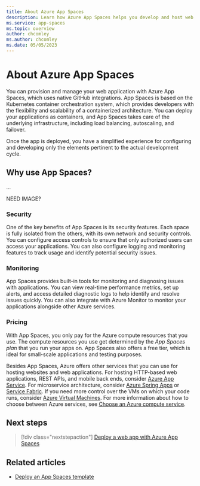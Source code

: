 ```yaml
---
title: About Azure App Spaces
description: Learn how Azure App Spaces helps you develop and host web applications.
ms.service: app-spaces
ms.topic: overview
author: chcomley
ms.author: chcomley
ms.date: 05/05/2023
---
```


# About Azure App Spaces

You can provision and manage your web application with Azure App Spaces, which uses native GitHub integrations. App Spaces is based on the Kubernetes container orchestration system, which provides developers with the flexibility and scalability of a containerized architecture. You can deploy your applications as containers, and App Spaces takes care of the underlying infrastructure, including load balancing, autoscaling, and failover.

Once the app is deployed, you have a simplified experience for configuring and developing only the elements pertinent to the actual development cycle.

<!--
Our focus is on JavaScript/Python developers primarily, with an emphasis on the breadth developer market.
-->

## Why use App Spaces?

...

NEED IMAGE?

### Security

One of the key benefits of App Spaces is its security features. Each space is fully isolated from the others, with its own network and security controls. You can configure access controls to ensure that only authorized users can access your applications. You can also configure logging and monitoring features to track usage and identify potential security issues.

### Monitoring

App Spaces provides built-in tools for monitoring and diagnosing issues with applications. You can view real-time performance metrics, set up alerts, and access detailed diagnostic logs to help identify and resolve issues quickly. You can also integrate with Azure Monitor to monitor your applications alongside other Azure services.

### Pricing

With App Spaces, you only pay for the Azure compute resources that you use. The compute resources you use get determined by the *App Spaces plan* that you run your apps on. App Spaces also offers a free tier, which is ideal for small-scale applications and testing purposes.

Besides App Spaces, Azure offers other services that you can use for hosting websites and web applications. For hosting HTTP-based web applications, REST APIs, and mobile back ends, consider [Azure App Service](../app-service/overview.md). For microservice architecture, consider [Azure Spring Apps](../spring-apps/index.yml) or [Service Fabric](../service-fabric/index.yml). If you need more control over the VMs on which your code runs, consider [Azure Virtual Machines](../virtual-machines/index.yml). For more information about how to choose between Azure services, see [Choose an Azure compute service](/azure/architecture/guide/technology-choices/compute-decision-tree).

## Next steps

> [!div class="nextstepaction"]
> [Deploy a web app with Azure App Spaces](quickstart-deploy-web-app.md)

## Related articles

- [Deploy an App Spaces template](deploy-app-spaces-template.md)

